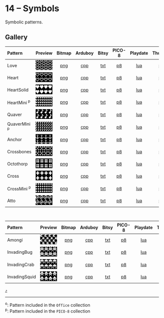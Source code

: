 # 14 – Symbols

Symbolic patterns.

## Gallery

| Pattern | Preview | Bitmap | Arduboy | Bitsy | PICO-8 | Playdate | Thumby |
| :------ | :-----: | :----: | :-----: | :---: | :----: | :------: | :----: |
| Love | <img width="64" height="32" src="../docs/art/Love.png" alt=""> | [png](png/Love.png) | [cpp](Symbols.h#L12-L23) | [txt](Symbols.bitsy.txt#L5-L14) | [p𝟪](symbols.p8.lua#L7-L19) | [lua](Symbols.playdate.lua#L5-L17) | [py](Symbols.thumby.py#L5-L16) |
| Heart | <img width="64" height="32" src="../docs/art/Heart.png" alt=""> | [png](png/Heart.png) | [cpp](Symbols.h#L25-L36) | [txt](Symbols.bitsy.txt#L16-L25) | [p𝟪](symbols.p8.lua#L21-L33) | [lua](Symbols.playdate.lua#L19-L31) | [py](Symbols.thumby.py#L18-L29) |
| HeartSolid | <img width="64" height="32" src="../docs/art/HeartSolid.png" alt=""> | [png](png/HeartSolid.png) | [cpp](Symbols.h#L38-L49) | [txt](Symbols.bitsy.txt#L27-L36) | [p𝟪](symbols.p8.lua#L35-L47) | [lua](Symbols.playdate.lua#L33-L45) | [py](Symbols.thumby.py#L31-L42) |
| HeartMini <sup>p</sup>| <img width="64" height="32" src="../docs/art/HeartMini.png" alt=""> | [png](png/HeartMini.png) | [cpp](Symbols.h#L51-L63) | [txt](Symbols.bitsy.txt#L38-L47) | [p𝟪](symbols.p8.lua#L49-L62) | [lua](Symbols.playdate.lua#L47-L59) | [py](Symbols.thumby.py#L44-L55) |
| Quaver | <img width="64" height="32" src="../docs/art/Quaver.png" alt=""> | [png](png/Quaver.png) | [cpp](Symbols.h#L65-L76) | [txt](Symbols.bitsy.txt#L49-L58) | [p𝟪](symbols.p8.lua#L64-L76) | [lua](Symbols.playdate.lua#L61-L73) | [py](Symbols.thumby.py#L57-L68) |
| QuaverMini <sup>p</sup>| <img width="64" height="32" src="../docs/art/QuaverMini.png" alt=""> | [png](png/QuaverMini.png) | [cpp](Symbols.h#L78-L90) | [txt](Symbols.bitsy.txt#L60-L69) | [p𝟪](symbols.p8.lua#L78-L91) | [lua](Symbols.playdate.lua#L75-L87) | [py](Symbols.thumby.py#L70-L81) |
| Anchor | <img width="64" height="32" src="../docs/art/Anchor.png" alt=""> | [png](png/Anchor.png) | [cpp](Symbols.h#L92-L103) | [txt](Symbols.bitsy.txt#L71-L80) | [p𝟪](symbols.p8.lua#L93-L105) | [lua](Symbols.playdate.lua#L89-L101) | [py](Symbols.thumby.py#L83-L94) |
| Crossbones | <img width="64" height="32" src="../docs/art/Crossbones.png" alt=""> | [png](png/Crossbones.png) | [cpp](Symbols.h#L105-L116) | [txt](Symbols.bitsy.txt#L82-L91) | [p𝟪](symbols.p8.lua#L107-L119) | [lua](Symbols.playdate.lua#L103-L115) | [py](Symbols.thumby.py#L96-L107) |
| Octothorp | <img width="64" height="32" src="../docs/art/Octothorp.png" alt=""> | [png](png/Octothorp.png) | [cpp](Symbols.h#L118-L129) | [txt](Symbols.bitsy.txt#L93-L102) | [p𝟪](symbols.p8.lua#L121-L133) | [lua](Symbols.playdate.lua#L117-L129) | [py](Symbols.thumby.py#L109-L120) |
| Cross | <img width="64" height="32" src="../docs/art/Cross.png" alt=""> | [png](png/Cross.png) | [cpp](Symbols.h#L131-L142) | [txt](Symbols.bitsy.txt#L104-L113) | [p𝟪](symbols.p8.lua#L135-L147) | [lua](Symbols.playdate.lua#L131-L143) | [py](Symbols.thumby.py#L122-L133) |
| CrossMini <sup>p</sup>| <img width="64" height="32" src="../docs/art/CrossMini.png" alt=""> | [png](png/CrossMini.png) | [cpp](Symbols.h#L144-L156) | [txt](Symbols.bitsy.txt#L115-L124) | [p𝟪](symbols.p8.lua#L149-L162) | [lua](Symbols.playdate.lua#L145-L157) | [py](Symbols.thumby.py#L135-L146) |
| Atto | <img width="64" height="32" src="../docs/art/Atto.png" alt=""> | [png](png/Atto.png) | [cpp](Symbols.h#L158-L169) | [txt](Symbols.bitsy.txt#L126-L135) | [p𝟪](symbols.p8.lua#L164-L176) | [lua](Symbols.playdate.lua#L159-L171) | [py](Symbols.thumby.py#L148-L159) |

<br>


| Pattern | Preview | Bitmap | Arduboy | Bitsy | PICO-8 | Playdate | Thumby |
| :------ | :-----: | :----: | :-----: | :---: | :----: | :------: | :----: |
| Amongi | <img width="64" height="32" src="../docs/art/Amongi.png" alt=""> | [png](png/Amongi.png) | [cpp](Symbols.h#L171-L182) | [txt](Symbols.bitsy.txt#L137-L146) | [p𝟪](symbols.p8.lua#L178-L190) | [lua](Symbols.playdate.lua#L173-L185) | [py](Symbols.thumby.py#L161-L172) |
| InvadingBug | <img width="64" height="32" src="../docs/art/InvadingBug.png" alt=""> | [png](png/InvadingBug.png) | [cpp](Symbols.h#L184-L195) | [txt](Symbols.bitsy.txt#L148-L157) | [p𝟪](symbols.p8.lua#L192-L204) | [lua](Symbols.playdate.lua#L187-L199) | [py](Symbols.thumby.py#L174-L185) |
| InvadingCrab | <img width="64" height="32" src="../docs/art/InvadingCrab.png" alt=""> | [png](png/InvadingCrab.png) | [cpp](Symbols.h#L197-L208) | [txt](Symbols.bitsy.txt#L159-L168) | [p𝟪](symbols.p8.lua#L206-L218) | [lua](Symbols.playdate.lua#L201-L213) | [py](Symbols.thumby.py#L187-L198) |
| InvadingSquid | <img width="64" height="32" src="../docs/art/InvadingSquid.png" alt=""> | [png](png/InvadingSquid.png) | [cpp](Symbols.h#L210-L221) | [txt](Symbols.bitsy.txt#L170-L179) | [p𝟪](symbols.p8.lua#L220-L232) | [lua](Symbols.playdate.lua#L215-L227) | [py](Symbols.thumby.py#L200-L211) |


[`⤴`](#gallery)

---

<sup>o</sup>: Pattern included in the `Office` collection  
<sup>p</sup>: Pattern included in the `PICO-8` collection

<br>
